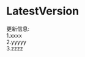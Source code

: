 # LatestVersion
<span id="noticestart">更新信息:<br>
1.xxxx<br>
2.yyyyy<br>
3.zzzz<br>
</span><span id="noticeend"></span>
